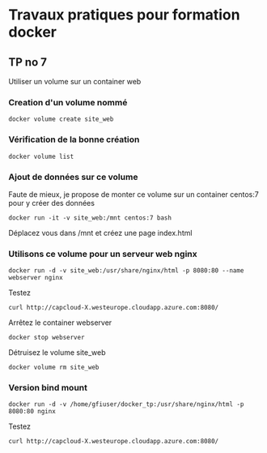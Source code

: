# Travaux pratiques pour formation docker

## TP no 7
Utiliser un volume sur un container web

### Creation d'un volume nommé

```
docker volume create site_web
```

### Vérification de la bonne création

```
docker volume list
```

### Ajout de données sur ce volume
Faute de mieux, je propose de monter ce volume sur un container centos:7 pour y créer des données

```
docker run -it -v site_web:/mnt centos:7 bash
```

Déplacez vous dans /mnt et créez une page index.html


### Utilisons ce volume pour un serveur web nginx
```
docker run -d -v site_web:/usr/share/nginx/html -p 8080:80 --name webserver nginx
```
Testez
```
curl http://capcloud-X.westeurope.cloudapp.azure.com:8080/
```
Arrêtez le container webserver
```
docker stop webserver
```
Détruisez le volume site_web
```
docker volume rm site_web
```


### Version bind mount
```
docker run -d -v /home/gfiuser/docker_tp:/usr/share/nginx/html -p 8080:80 nginx
```
Testez
```
curl http://capcloud-X.westeurope.cloudapp.azure.com:8080/
```

